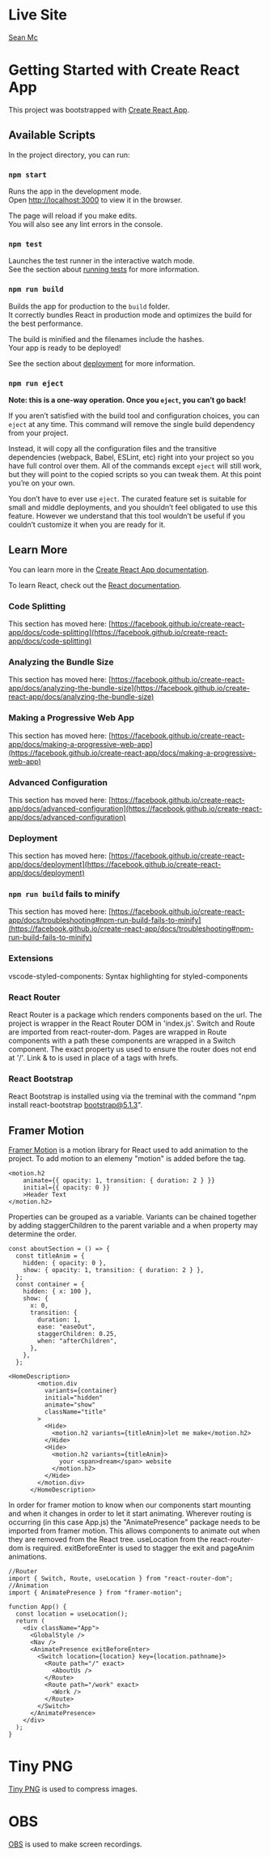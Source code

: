 # Live Site

[Sean Mc](https://sean-mc-mahon.github.io/Sean_McMahon-Portfolio/)

# Getting Started with Create React App

This project was bootstrapped with [Create React App](https://github.com/facebook/create-react-app).

## Available Scripts

In the project directory, you can run:

### `npm start`

Runs the app in the development mode.\
Open [http://localhost:3000](http://localhost:3000) to view it in the browser.

The page will reload if you make edits.\
You will also see any lint errors in the console.

### `npm test`

Launches the test runner in the interactive watch mode.\
See the section about [running tests](https://facebook.github.io/create-react-app/docs/running-tests) for more information.

### `npm run build`

Builds the app for production to the `build` folder.\
It correctly bundles React in production mode and optimizes the build for the best performance.

The build is minified and the filenames include the hashes.\
Your app is ready to be deployed!

See the section about [deployment](https://facebook.github.io/create-react-app/docs/deployment) for more information.

### `npm run eject`

**Note: this is a one-way operation. Once you `eject`, you can’t go back!**

If you aren’t satisfied with the build tool and configuration choices, you can `eject` at any time. This command will remove the single build dependency from your project.

Instead, it will copy all the configuration files and the transitive dependencies (webpack, Babel, ESLint, etc) right into your project so you have full control over them. All of the commands except `eject` will still work, but they will point to the copied scripts so you can tweak them. At this point you’re on your own.

You don’t have to ever use `eject`. The curated feature set is suitable for small and middle deployments, and you shouldn’t feel obligated to use this feature. However we understand that this tool wouldn’t be useful if you couldn’t customize it when you are ready for it.

## Learn More

You can learn more in the [Create React App documentation](https://facebook.github.io/create-react-app/docs/getting-started).

To learn React, check out the [React documentation](https://reactjs.org/).

### Code Splitting

This section has moved here: [https://facebook.github.io/create-react-app/docs/code-splitting](https://facebook.github.io/create-react-app/docs/code-splitting)

### Analyzing the Bundle Size

This section has moved here: [https://facebook.github.io/create-react-app/docs/analyzing-the-bundle-size](https://facebook.github.io/create-react-app/docs/analyzing-the-bundle-size)

### Making a Progressive Web App

This section has moved here: [https://facebook.github.io/create-react-app/docs/making-a-progressive-web-app](https://facebook.github.io/create-react-app/docs/making-a-progressive-web-app)

### Advanced Configuration

This section has moved here: [https://facebook.github.io/create-react-app/docs/advanced-configuration](https://facebook.github.io/create-react-app/docs/advanced-configuration)

### Deployment

This section has moved here: [https://facebook.github.io/create-react-app/docs/deployment](https://facebook.github.io/create-react-app/docs/deployment)

### `npm run build` fails to minify

This section has moved here: [https://facebook.github.io/create-react-app/docs/troubleshooting#npm-run-build-fails-to-minify](https://facebook.github.io/create-react-app/docs/troubleshooting#npm-run-build-fails-to-minify)

### Extensions

vscode-styled-components: Syntax highlighting for styled-components

### React Router

React Router is a package which renders components based on the url. The project is wrapper in the React Router DOM in 'index.js'. Switch and Route are imported from react-router-dom. Pages are wrapped in Route components with a path these components are wrapped in a Switch component. The exact property us used to ensure the router does not end at '/'. Link & to is used in place of a tags with hrefs.

### React Bootstrap

React Bootstrap is installed using via the treminal with the command "npm install react-bootstrap bootstrap@5.1.3".

## Framer Motion

[Framer Motion](https://www.framer.com/motion/) is a motion library for React used to add animation to the project. To add motion to an elemeny "motion" is added before the tag.

```
<motion.h2
    animate={{ opacity: 1, transition: { duration: 2 } }}
    initial={{ opacity: 0 }}
    >Header Text
</motion.h2>
```

Properties can be grouped as a variable. Variants can be chained together by adding staggerChildren to the parent variable and a when property may determine the order.

```
const aboutSection = () => {
  const titleAnim = {
    hidden: { opacity: 0 },
    show: { opacity: 1, transition: { duration: 2 } },
  };
  const container = {
    hidden: { x: 100 },
    show: {
      x: 0,
      transition: {
        duration: 1,
        ease: "easeOut",
        staggerChildren: 0.25,
        when: "afterChildren",
      },
    },
  };
```

```
<HomeDescription>
        <motion.div
          variants={container}
          initial="hidden"
          animate="show"
          className="title"
        >
          <Hide>
            <motion.h2 variants={titleAnim}>let me make</motion.h2>
          </Hide>
          <Hide>
            <motion.h2 variants={titleAnim}>
              your <span>dream</span> website
            </motion.h2>
          </Hide>
        </motion.div>
      </HomeDescription>
```

In order for framer motion to know when our components start mounting and when it changes in order to let it start animating. Wherever routing is occurring (in this case App.js) the "AnimatePresence" package needs to be imported from framer motion. This allows components to animate out when they are removed from the React tree.
useLocation from the react-router-dom is required. exitBeforeEnter is used to stagger the exit and pageAnim animations.

```
//Router
import { Switch, Route, useLocation } from "react-router-dom";
//Animation
import { AnimatePresence } from "framer-motion";

function App() {
  const location = useLocation();
  return (
    <div className="App">
      <GlobalStyle />
      <Nav />
      <AnimatePresence exitBeforeEnter>
        <Switch location={location} key={location.pathname}>
          <Route path="/" exact>
            <AboutUs />
          </Route>
          <Route path="/work" exact>
            <Work />
          </Route>
        </Switch>
      </AnimatePresence>
    </div>
  );
}
```

# Tiny PNG

[Tiny PNG](https://tinypng.com/) is used to compress images.

# OBS

[OBS](https://obsproject.com/) is used to make screen recordings.
